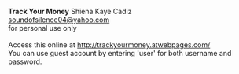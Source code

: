 <b>Track Your Money</b>
Shiena Kaye Cadiz<br/>
soundofsilence04@yahoo.com<br/>
for personal use only<br/><br/>
Access this online at http://trackyourmoney.atwebpages.com/<br/>
You can use guest account by entering 'user' for both username and password.

